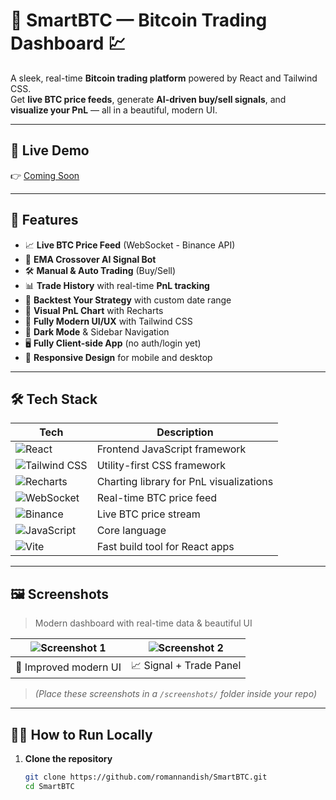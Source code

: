 # 🚀 SmartBTC — Bitcoin Trading Dashboard 💹

A sleek, real-time **Bitcoin trading platform** powered by React and Tailwind CSS.  
Get **live BTC price feeds**, generate **AI-driven buy/sell signals**, and **visualize your PnL** — all in a beautiful, modern UI.

---

## 🔗 Live Demo

👉 [Coming Soon](https://your-demo-link.com)

---

## 🌟 Features

- 📈 **Live BTC Price Feed** (WebSocket - Binance API)
- 🤖 **EMA Crossover AI Signal Bot**
- 🛠️ **Manual & Auto Trading** (Buy/Sell)
- 📊 **Trade History** with real-time **PnL tracking**
- 📅 **Backtest Your Strategy** with custom date range
- 🧾 **Visual PnL Chart** with Recharts
- 🎨 **Fully Modern UI/UX** with Tailwind CSS
- 🌙 **Dark Mode** & Sidebar Navigation
- 🖥️ **Fully Client-side App** (no auth/login yet)
- 📱 **Responsive Design** for mobile and desktop

---

## 🛠️ Tech Stack

| Tech | Description |
|------|-------------|
| ![React](https://img.shields.io/badge/React-61DAFB?logo=react&logoColor=black) | Frontend JavaScript framework |
| ![Tailwind CSS](https://img.shields.io/badge/Tailwind_CSS-38B2AC?logo=tailwind-css&logoColor=white) | Utility-first CSS framework |
| ![Recharts](https://img.shields.io/badge/Recharts-888888?logo=recharts&logoColor=white) | Charting library for PnL visualizations |
| ![WebSocket](https://img.shields.io/badge/WebSocket-008080?logo=websocket&logoColor=white) | Real-time BTC price feed |
| ![Binance](https://img.shields.io/badge/Binance_API-F3BA2F?logo=binance&logoColor=black) | Live BTC price stream |
| ![JavaScript](https://img.shields.io/badge/JavaScript-F7DF1E?logo=javascript&logoColor=black) | Core language |
| ![Vite](https://img.shields.io/badge/Vite-646CFF?logo=vite&logoColor=white) | Fast build tool for React apps |

---

## 🖼️ Screenshots

> Modern dashboard with real-time data & beautiful UI

| ![Screenshot 1](./screenshots/Screenshot-2025-08-03-031451.png) | ![Screenshot 2](./screenshots/Screenshot-2025-08-03-031703.png) |
|:--:|:--:|
| 💄 Improved modern UI | 📈 Signal + Trade Panel |

> *(Place these screenshots in a `/screenshots/` folder inside your repo)*

---

## 🧑‍💻 How to Run Locally

1. **Clone the repository**
   ```bash
   git clone https://github.com/romannandish/SmartBTC.git
   cd SmartBTC

